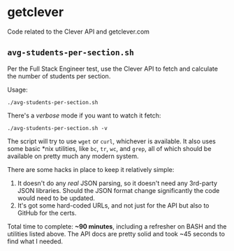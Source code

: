 # getclever

Code related to the Clever API and getclever.com

## `avg-students-per-section.sh`

Per the Full Stack Engineer test, use the Clever API to fetch and calculate the number of students per section.

Usage:

```
./avg-students-per-section.sh
```

There's a _verbose_ mode if you want to watch it fetch:

```
./avg-students-per-section.sh -v
```

The script will try to use `wget` or `curl`, whichever is available.  It also uses some basic *nix utilities, like `bc`, `tr`, `wc`, and `grep`, all of which should be available on pretty much any modern system.

There are some hacks in place to keep it relatively simple:

1. It doesn't do any _real_ JSON parsing, so it doesn't need any 3rd-party JSON libraries.  Should the JSON format change significantly the code would need to be updated.
2. It's got some hard-coded URLs, and not just for the API but also to GitHub for the certs.

Total time to complete: **~90 minutes**, including a refresher on BASH and the utilities listed above.  The API docs are pretty solid and took ~45 seconds to find what I needed.

